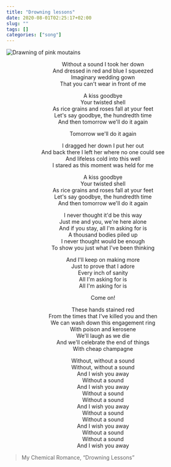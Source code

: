 ```yaml
---
title: "Drowning lessons"
date: 2020-08-01T02:25:17+02:00
slug: ""
tags: []
categories: ["song"]
---
```


![Drawning of pink moutains](/img/articles/drowning-lessons/mountain.png)

<center>
Without a sound I took her down<br />
And dressed in red and blue I squeezed<br />
Imaginary wedding gown<br />
That you can't wear in front of me

A kiss goodbye<br />
Your twisted shell<br />
As rice grains and roses fall at your feet<br />
Let's say goodbye, the hundredth time<br />
And then tomorrow we'll do it again

Tomorrow we'll do it again

I dragged her down I put her out<br />
And back there I left her where no one could see<br />
And lifeless cold into this well<br />
I stared as this moment was held for me

A kiss goodbye<br />
Your twisted shell<br />
As rice grains and roses fall at your feet<br />
Let's say goodbye, the hundredth time<br />
And then tomorrow we'll do it again

I never thought it'd be this way<br />
Just me and you, we're here alone<br />
And if you stay, all I'm asking for is<br />
A thousand bodies piled up<br />
I never thought would be enough<br />
To show you just what I've been thinking

And I'll keep on making more<br />
Just to prove that I adore<br />
Every inch of sanity<br />
All I'm asking for is<br />
All I'm asking for is

Come on!

These hands stained red<br />
From the times that I've killed you and then<br />
We can wash down this engagement ring<br />
With poison and kerosene<br />
We'll laugh as we die<br />
And we'll celebrate the end of things<br />
With cheap champagne

Without, without a sound<br />
Without, without a sound<br />
And I wish you away<br />
Without a sound<br />
And I wish you away<br />
Without a sound<br />
Without a sound<br />
And I wish you away<br />
Without a sound<br />
Without a sound<br />
And I wish you away<br />
Without a sound<br />
Without a sound<br />
And I wish you away
</center>

> My Chemical Romance, “Drowning Lessons”